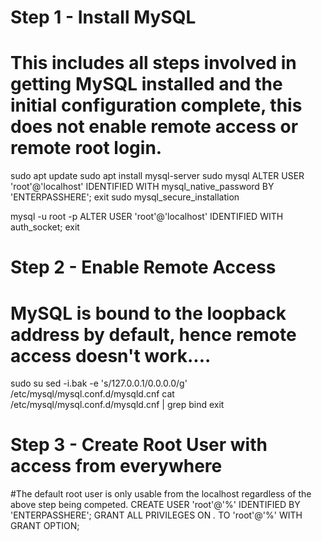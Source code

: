 # Step 1 - Install MySQL

 
# This includes all steps involved in getting MySQL installed and the initial configuration complete, this does not enable remote access or remote root login.

sudo apt update
sudo apt install mysql-server
sudo mysql
  ALTER USER 'root'@'localhost' IDENTIFIED WITH mysql_native_password BY 'ENTERPASSHERE';
  exit
sudo mysql_secure_installation

mysql -u root -p
  ALTER USER 'root'@'localhost' IDENTIFIED WITH auth_socket;
  exit

# Step 2 - Enable Remote Access

# MySQL is bound to the loopback address by default, hence remote access doesn't work....
sudo su
sed -i.bak -e 's/127.0.0.1/0.0.0.0/g' /etc/mysql/mysql.conf.d/mysqld.cnf
cat /etc/mysql/mysql.conf.d/mysqld.cnf | grep bind
exit

# Step 3 - Create Root User with access from everywhere

#The default root user is only usable from the localhost regardless of the above step being competed.
CREATE USER 'root'@'%' IDENTIFIED BY 'ENTERPASSHERE'; 
GRANT ALL PRIVILEGES ON *.* TO 'root'@'%' WITH GRANT OPTION;